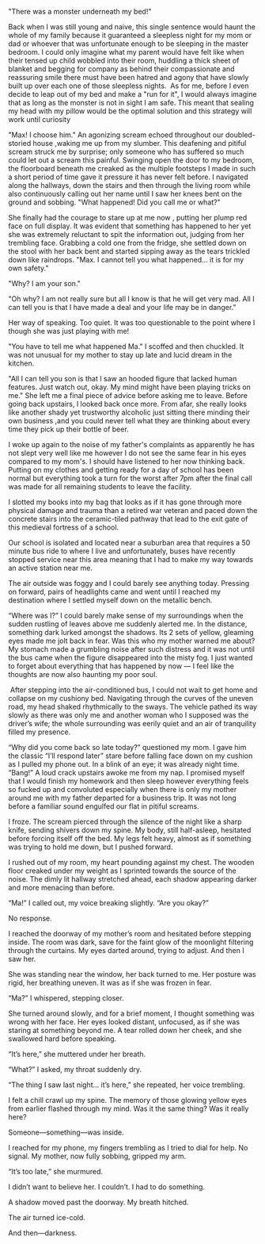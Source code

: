 "There was a monster underneath my bed!"

Back when I was still young and naive, this single sentence would haunt the whole of my family because it guaranteed a sleepless night for my mom or dad or whoever that was unfortunate enough to be sleeping in the master bedroom. I could only imagine what my parent would have felt like when their tensed up child wobbled into their room, huddling a thick sheet of blanket and begging for company as behind their compassionate and reassuring smile there must have been hatred and agony that have slowly built up over each one of those sleepless nights.  As for me, before I even decide to leap out of my bed and make a "run for it", I would always imagine that as long as the monster is not in sight I am safe. This meant that sealing my head with my pillow would be the optimal solution and this strategy will work until curiosity 

"Max! I choose him." An agonizing scream echoed throughout our doubled-storied house ,waking me up from my slumber. This deafening and pitiful scream struck me by surprise; only someone who has suffered so much could let out a scream this painful. Swinging open the door to my bedroom, the floorboard beneath me creaked as the multiple footsteps I made in such a short period of time gave it pressure it has never felt before. I navigated along the hallways, down the stairs and then through the living room while also continuously calling out her name until I saw her knees bent on the ground and sobbing. "What happened! Did you call me or what?"

She finally had the courage to stare up at me now , putting her plump red face on full display. It was evident that something has happened to her yet she was extremely reluctant to spit the information out, judging from her trembling face. Grabbing a cold one from the fridge, she settled down on the stool with her back bent and started sipping away as the tears trickled down like raindrops. "Max. I cannot tell you what happened... it is for my own safety."

"Why? I am your son."

"Oh why? I am not really sure but all I know is that he will get very mad. All I can tell you is that I have made a deal and your life may be in danger."

Her way of speaking. Too quiet. It was too questionable to the point where I though she was just playing with me!

"You have to tell me what happened Ma." I scoffed and then chuckled. It was not unusual for my mother to stay up late and lucid dream in the kitchen.

"All I can tell you son is that I saw an hooded figure that lacked human features. Just watch out, okay. My mind might have been playing tricks on me." She left me a final piece of advice before asking me to leave. Before going back upstairs, I looked back once more. From afar, she really looks like another shady yet trustworthy alcoholic just sitting there minding their own business ,and you could never tell what they are thinking about every time they pick up their bottle of beer.

I woke up again to the noise of my father's complaints as apparently he has not slept very well like me however I do not see the same fear in his eyes compared to my mom's. I should have listened to her now thinking back. Putting on my clothes and getting ready for a day of school has been normal but everything took a turn for the worst after 7pm after the final call was made for all remaining students to leave the facility.

I slotted my books into my bag that looks as if it has gone through more physical damage and trauma than a retired war veteran and paced down the concrete stairs into the ceramic-tiled pathway that lead to the exit gate of this medieval fortress of a school. 

Our school is isolated and located near a suburban area that requires a 50 minute bus ride to where I live and unfortunately, buses have recently stopped service near this area meaning that I had to make my way towards an active station near me. 

The air outside was foggy and I could barely see anything today. Pressing on forward, pairs of headlights came and went until I reached my destination where I settled myself down on the metallic bench.

“Where was I?” I could barely make sense of my surroundings when the sudden rustling of leaves above me suddenly alerted me. In the distance, something dark lurked amongst the shadows. Its 2 sets of yellow, gleaming eyes made me jolt back in fear. Was this who my mother warned me about? My stomach made a grumbling noise after such distress and it was not until the bus came when the figure disappeared into the misty fog. I just wanted to forget about everything that has happened by now — I feel like the thoughts are now also haunting my poor soul.

 After stepping into the air-conditioned bus, I could not wait to get home and collapse on my cushiony bed. Navigating through the curves of the uneven road, my head shaked rhythmically to the sways. The vehicle pathed its way slowly as there was only me and another woman who I supposed was the driver’s wife; the whole surrounding was eerily quiet and an air of tranquility filled my presence.

“Why did you come back so late today?” questioned my mom. I gave him the classic “I’ll respond later” stare before falling face down on my cushion as I pulled my phone out. In a blink of an eye; it was already night time. “Bang!” A loud crack upstairs awoke me from my nap. I promised myself that I would finish my homework and then sleep however everything feels so fucked up and convoluted especially when there is only my mother around me with my father departed for a business trip. It was not long before a familiar sound engulfed our flat in pitiful screams.

I froze. The scream pierced through the silence of the night like a sharp knife, sending shivers down my spine. My body, still half-asleep, hesitated before forcing itself off the bed. My legs felt heavy, almost as if something was trying to hold me down, but I pushed forward.

I rushed out of my room, my heart pounding against my chest. The wooden floor creaked under my weight as I sprinted towards the source of the noise. The dimly lit hallway stretched ahead, each shadow appearing darker and more menacing than before.

“Ma!” I called out, my voice breaking slightly. “Are you okay?”

No response.

I reached the doorway of my mother’s room and hesitated before stepping inside. The room was dark, save for the faint glow of the moonlight filtering through the curtains. My eyes darted around, trying to adjust. And then I saw her.

She was standing near the window, her back turned to me. Her posture was rigid, her breathing uneven. It was as if she was frozen in fear.

“Ma?” I whispered, stepping closer.

She turned around slowly, and for a brief moment, I thought something was wrong with her face. Her eyes looked distant, unfocused, as if she was staring at something beyond me. A tear rolled down her cheek, and she swallowed hard before speaking.

“It’s here,” she muttered under her breath.

“What?” I asked, my throat suddenly dry.

“The thing I saw last night… it’s here,” she repeated, her voice trembling.

I felt a chill crawl up my spine. The memory of those glowing yellow eyes from earlier flashed through my mind. Was it the same thing? Was it really here?

Someone—something—was inside.

I reached for my phone, my fingers trembling as I tried to dial for help. No signal. My mother, now fully sobbing, gripped my arm.

“It’s too late,” she murmured.

I didn’t want to believe her. I couldn’t. I had to do something.

A shadow moved past the doorway. My breath hitched.

The air turned ice-cold.

And then—darkness.

